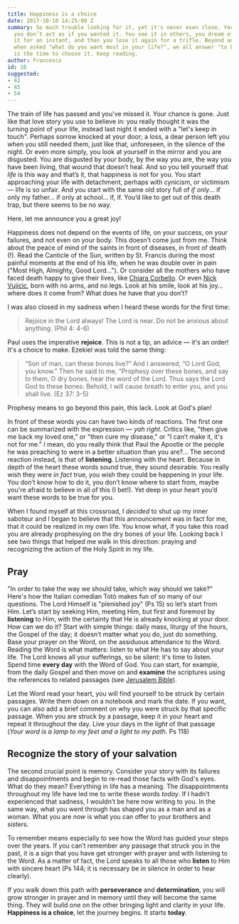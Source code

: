 ```yaml
---
title: Happiness is a choice
date: 2017-10-10 14:25:00 Z
summary: So much trouble looking for it, yet it's never even close. You crave it but
  you don’t act as if you wanted it. You see it in others, you dream of it, you experience
  it for an instant, and then you lose it again for a trifle. Beyond any pretence,
  when asked "what do you want most in your life?", we all answer "to be happy". Now
  is the time to choose it. Keep reading.
author: Francesco
id: 16
suggested:
- 42
- 45
- 54
---
```


The train of life has passed and you've missed it. Your chance is gone. Just like that love story you use to believe in: you really thought it was the turning point of your life, instead last night it ended with a "let's keep in touch". Perhaps sorrow knocked at your door; a loss, a dear person left you when you still needed them, just like that, unforeseen, in the silence of the night. Or even more simply, you look at yourself in the mirror and you are disgusted. You are disgusted by your body, by the way you are, the way you have been living, that wound that doesn’t heal. And so you tell yourself that *life* is this way and that’s it, that happiness is not for you. You start approaching your life with detachment, perhaps with cynicism, or victimism — life is so unfair. And you start with the same old story full of *if only*... if only my father... if only at school... if, if. You’d like to get out of this death trap, but there seems to be no way.

Here, let me announce you a great joy!

Happiness does not depend on the events of life, on your success, on your failures, and not even on your body. This doesn’t come just from me. Think about the peace of mind of the saints in front of diseases, in front of death (!). Read the Canticle of the Sun, written by St. Francis during the most painful moments at the end of his life, when he was double over in pain ("Most High, Almighty, Good Lord..."). Or consider all the mothers who have faced death happy to give their lives, like [Chiara Corbello](http://www.chiaracorbellapetrillo.it/2013/07/07/chiara/). Or even [Nick Vujicic](http://www.lifewithoutlimbs.org/about-nick/bio/), born with no arms, and no legs. Look at his smile, look at his joy... where does it come from? What does he have that you don’t?

I was also closed in my sadness when I heard these words for the first time:

> Rejoice in the Lord always! The Lord is near. Do not be anxious about anything. (Phil 4: 4-6)

Paul uses the imperative **rejoice**. This is not a tip, an advice — it's an order! It's a choice to make. Ezekiel was told the same thing:

> “Son of man, can these bones live?” And I answered, “O Lord God, you know.” Then he said to me, “Prophesy over these bones, and say to them, O dry bones, hear the word of the Lord. Thus says the Lord God to these bones: Behold, I will cause breath to enter you, and you shall live. (Ez 37: 3-5)

Prophesy means to go beyond this pain, this lack. Look at God's plan!

In front of these words you can have two kinds of reactions. The first one can be summarized with the expression — *yah right*. Critics like, "then give me back my loved one," or "then cure my disease," or "I can’t make it, it's not for me." I mean, do you really think that Paul the Apostle or the people he was preaching to were in a better situation than you are?... The second reaction instead, is that of **listening**. Listening with the heart. Because in depth of the heart these words sound true, they sound desirable. You really wish they were *in fact* true, you wish they could be happening in your life. You don’t know how to do it, you don’t know where to start from, maybe you're afraid to believe in all of this (I bet!). Yet deep in your heart you’d want these words to be true for you.

When I found myself at this crossroad, I *decided* to shut up my inner saboteur and I began to believe that this announcement was in fact for me, that it could be realized in my own life. You know what, if you take this road you are already prophesying on the dry bones of your life. Looking back I see two things that helped me walk in this direction: praying and recognizing the action of the Holy Spirit in my life.


## Pray

"In order to take the way we should take, which way should we take?" Here's how the Italian comedian Totò makes fun of so many of our questions. The Lord Himself is "plenished joy" (Ps 15) so let’s start from Him. Let’s start by seeking Him, meeting Him, but first and foremost by **listening** to Him, with the certainty that He is already knocking at your door. How can we do it? Start with simple things: daily mass, liturgy of the hours, the Gospel of the day; it doesn’t matter what you do, just do something. Base your prayer on the Word, on the assiduous attendance to the Word. Reading the Word is what matters: listen to what He has to say about your life. The Lord knows all your sufferings, so be silent: it's time to listen. Spend time **every day** with the Word of God. You can start, for example, from the daily Gospel and then move on and **examine** the scriptures using the references to related passages (see [Jerusalem Bible]({{site.baseurl}}/10-books)).

Let the Word read your heart, you will find yourself to be struck by certain passages. Write them down on a notebook and mark the date. If you want, you can also add a brief comment on why you were struck by that specific passage. When you are struck by a passage, keep it in your heart and repeat it throughout the day. Live your days in the *light* of that passage (*Your word is a lamp to my feet and a light to my path*. Ps 118) 


## Recognize the story of your salvation 

The second crucial point is memory. Consider your story with its failures and disappointments and begin to re-read those facts with God's eyes. What do they mean? Everything in life has a meaning. The disappointments throughout my life have led me to write these words *today*. If I hadn’t experienced that sadness, I wouldn’t be here now writing to you. In the same way, what you went through has shaped you as a man and as a woman. What you are *now* is what you can offer to your brothers and sisters. 

To remember means especially to see how the Word has guided your steps over the years. If you can’t remember any passage that struck you in the past, it is a sign that you have get stronger with prayer and with listening to the Word. As a matter of fact, the Lord speaks to all those who **listen** to Him with sincere heart (Ps 144; it is necessary be in silence in order to hear clearly). 

If you walk down this path with **perseverance** and **determination**, you will grow stronger in prayer and in memory until they will become the same thing. They will build one on the other bringing light and clarity in your life. **Happiness is a choice**, let the journey begins. It starts **today**.
